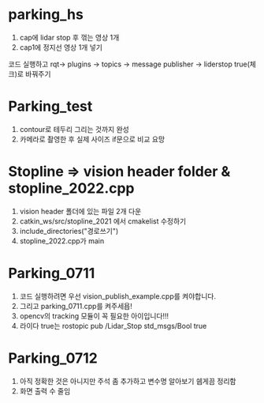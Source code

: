 # parking_hs


1. cap에 lidar stop 후 꺾는 영상 1개
2. cap1에 정지선 영상 1개 넣기

코드 실행하고 
rqt->  plugins → topics → message publisher → liderstop true(체크)로 바꿔주기

# Parking_test
1. contour로 테두리 그리는 것까지 완성
2. 카메라로 촬영한 후 실제 사이즈 if문으로 비교 요망


# Stopline => vision header folder & stopline_2022.cpp
1. vision header 폴더에 있는 파일 2개 다운
2. catkin_ws/src/stopline_2021 에서 cmakelist 수정하기
3. include_directories("경로쓰기") 
4. stopline_2022.cpp가 main

# Parking_0711
1. 코드 실행하려면 우선 vision_publish_example.cpp를 켜야합니다.
2. 그리고 parking_0711.cpp를 켜주세욥!
3. opencv의 tracking 모듈이 꼭 필요한 아이입니다!!!
4. 라이다 true는 rostopic pub /Lidar_Stop std_msgs/Bool true 

# Parking_0712
1. 아직 정확한 것은 아니지만 주석 좀 추가하고 변수명 알아보기 쉡게끔 정리함
2. 화면 출력 수 줄임
